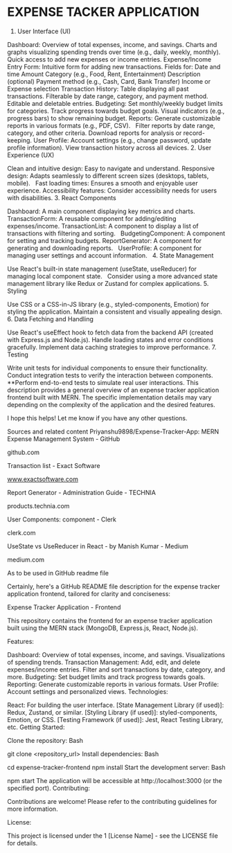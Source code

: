# EXPENSE TACKER APPLICATION


1. User Interface (UI)

Dashboard:
Overview of total expenses, income, and savings.
Charts and graphs visualizing spending trends over time (e.g., daily, weekly, monthly).   
Quick access to add new expenses or income entries.
Expense/Income Entry Form:
Intuitive form for adding new transactions.
Fields for:
Date and time
Amount
Category (e.g., Food, Rent, Entertainment)
Description (optional)
Payment method (e.g., Cash, Card, Bank Transfer)
Income or Expense selection
Transaction History:
Table displaying all past transactions.
Filterable by date range, category, and payment method.
Editable and deletable entries.
Budgeting:
Set monthly/weekly budget limits for categories.
Track progress towards budget goals.
Visual indicators (e.g., progress bars) to show remaining budget.
Reports:
Generate customizable reports in various formats (e.g., PDF, CSV).   
Filter reports by date range, category, and other criteria.
Download reports for analysis or record-keeping.
User Profile:
Account settings (e.g., change password, update profile information).
View transaction history across all devices.
2. User Experience (UX)

Clean and intuitive design: Easy to navigate and understand.
Responsive design: Adapts seamlessly to different screen sizes (desktops, tablets, mobile).   
Fast loading times: Ensures a smooth and enjoyable user experience.
Accessibility features: Consider accessibility needs for users with disabilities.
3. React Components

Dashboard: A main component displaying key metrics and charts.
TransactionForm: A reusable component for adding/editing expenses/income.
TransactionList: A component to display a list of transactions with filtering and sorting.   
BudgetingComponent: A component for setting and tracking budgets.
ReportGenerator: A component for generating and downloading reports.   
UserProfile: A component for managing user settings and account information.   
4. State Management

Use React's built-in state management (useState, useReducer) for managing local component state.   
Consider using a more advanced state management library like Redux or Zustand for complex applications.
5. Styling

Use CSS or a CSS-in-JS library (e.g., styled-components, Emotion) for styling the application.
Maintain a consistent and visually appealing design.
6. Data Fetching and Handling

Use React's useEffect hook to fetch data from the backend API (created with Express.js and Node.js).
Handle loading states and error conditions gracefully.
Implement data caching strategies to improve performance.
7. Testing

Write unit tests for individual components to ensure their functionality.
Conduct integration tests to verify the interaction between components.
**Perform end-to-end tests to simulate real user interactions.
This description provides a general overview of an expense tracker application frontend built with MERN. The specific implementation details may vary depending on the complexity of the application and the desired features.

I hope this helps! Let me know if you have any other questions.


Sources and related content
Priyanshu9898/Expense-Tracker-App: MERN Expense Management System - GitHub

github.com

Transaction list - Exact Software

www.exactsoftware.com

Report Generator - Administration Guide - TECHNIA

products.technia.com

User Components: <UserProfile /> component - Clerk

clerk.com

UseState vs UseReducer in React - by Manish Kumar - Medium

medium.com






As to be used in GitHub readme file



Certainly, here's a GitHub README file description for the expense tracker application frontend, tailored for clarity and conciseness:

Expense Tracker Application - Frontend

This repository contains the frontend for an expense tracker application built using the MERN stack (MongoDB, Express.js, React, Node.js).

Features:

Dashboard:
Overview of total expenses, income, and savings.
Visualizations of spending trends.
Transaction Management:
Add, edit, and delete expenses/income entries.
Filter and sort transactions by date, category, and more.
Budgeting:
Set budget limits and track progress towards goals.
Reporting:
Generate customizable reports in various formats.
User Profile:
Account settings and personalized views.
Technologies:

React: For building the user interface.
[State Management Library (if used)]: Redux, Zustand, or similar.
[Styling Library (if used)]: styled-components, Emotion, or CSS.
[Testing Framework (if used)]: Jest, React Testing Library, etc.
Getting Started:

Clone the repository:
Bash

git clone <repository_url>
Install dependencies:
Bash

cd expense-tracker-frontend
npm install
Start the development server:
Bash

npm start
The application will be accessible at http://localhost:3000 (or the specified port).
Contributing:

Contributions are welcome! Please refer to the contributing guidelines for more information.

License:

This project is licensed under the 1  [License Name] - see the LICENSE file for details. 

